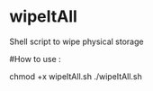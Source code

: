# wipeItAll
Shell script to wipe physical storage

#How to use :

chmod +x wipeItAll.sh
./wipeItAll.sh
